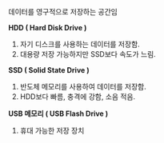 데이터를 영구적으로 저장하는 공간임

**HDD ( Hard Disk Drive )**
1. 자기 디스크를 사용하는 데이터를 저장함.
2. 대용량 저장 가능하지만 SSD보다 속도가 느림.

**SSD ( Solid State Drive )**
1. 반도체 메모리를 사용하여 데이터를 저장함.
2. HDD보다 빠름, 충격에 강함, 소음 적음.

**USB 메모리 ( USB Flash Drive )**
1. 휴대 가능한 저장 장치